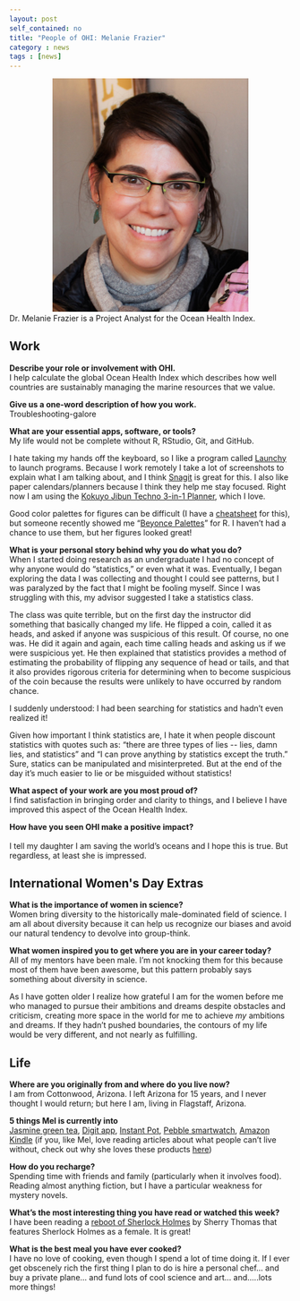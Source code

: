 ```yaml
---
layout: post
self_contained: no
title: "People of OHI: Melanie Frazier"
category : news 
tags : [news]
---
```

<center><img src="../assets/blog_images/MelFrazier.JPG" width="350px"></center>
Dr. Melanie Frazier is a Project Analyst for the Ocean Health Index.

## Work

**Describe your role or involvement with OHI.**<br/>
I help calculate the global Ocean Health Index which describes how well countries are sustainably managing the marine resources that we value.

**Give us a one-word description of how you work.**<br/>
Troubleshooting-galore

**What are your essential apps, software, or tools?**<br/>
My life would not be complete without R, RStudio, Git, and GitHub. 

I hate taking my hands off the keyboard, so I like a program called [Launchy](https://www.launchy.net/) to launch programs. Because I work remotely I take a lot of screenshots to explain what I am talking about, and I think [Snagit](https://www.techsmith.com/screen-capture.html) is great for this. I also like paper calendars/planners because I think they help me stay focused.  Right now I am using the [Kokuyo Jibun Techno 3-in-1 Planner](https://www.jetpens.com/blog/kokuyo-jibun-techo-a-3-in-1-planner/pt/949), which I love. 

Good color palettes for figures can be difficult (I have a [cheatsheet](https://github.com/OHI-Science/ohi-science.github.io/raw/dev/assets/downloads/other/ColorDec82015.pdf) for this), but someone recently showed me “[Beyonce Palettes](https://github.com/dill/beyonce)” for R.  I haven’t had a chance to use them, but her figures looked great! 

**What is your personal story behind why you do what you do?**<br/> 
When I started doing research as an undergraduate I had no concept of why anyone would do “statistics,” or even what it was. Eventually, I began exploring the data I was collecting and thought I could see patterns, but I was paralyzed by the fact that I might be fooling myself. Since I was struggling with this, my advisor suggested I take a statistics class.

The class was quite terrible, but on the first day the instructor did something that basically changed my life. He flipped a coin, called it as heads, and asked if anyone was suspicious of this result. Of course, no one was. He did it again and again, each time calling heads and asking us if we were suspicious yet. He then explained that statistics provides a method of estimating the probability of flipping any sequence of head or tails, and that it also provides rigorous criteria for determining when to become suspicious of the coin because the results were unlikely to have occurred by random chance.  

I suddenly understood: I had been searching for statistics and hadn’t even realized it! 
 
Given how important I think statistics are, I hate it when people discount statistics with quotes such as: “there are three types of lies -- lies, damn lies, and statistics” and “I can prove anything by statistics except the truth.” Sure, statics can be manipulated and misinterpreted. But at the end of the day it’s much easier to lie or be misguided without statistics!

**What aspect of your work are you most proud of?**<br/>
I find satisfaction in bringing order and clarity to things, and I believe I have improved this aspect of the Ocean Health Index. 

**How have you seen OHI make a positive impact?**<br/>  
I tell my daughter I am saving the world’s oceans and I hope this is true. But regardless, at least she is impressed.

## International Women's Day Extras

**What is the importance of women in science?**<br/>
Women bring diversity to the historically male-dominated field of science.  I am all about diversity because it can help us recognize our biases and avoid our natural tendency to devolve into group-think.

**What women inspired you to get where you are in your career today?**<br/>
All of my mentors have been male.  I’m not knocking them for this because most of them have been awesome, but this pattern probably says something about diversity in science. 

As I have gotten older I realize how grateful I am for the women before me who managed to pursue their ambitions and dreams despite obstacles and criticism, creating more space in the world for me to achieve *my* ambitions and dreams. If they hadn’t pushed boundaries, the contours of my life would be very different, and not nearly as fulfilling. 

## Life

**Where are you originally from and where do you live now?**<br/>
I am from Cottonwood, Arizona. I left Arizona for 15 years, and I never thought I would return; but here I am, living in Flagstaff, Arizona.

**5 things Mel is currently into**<br/>
[Jasmine green tea](https://www.amazon.com/Numi-Organic-Tea-Jasmine-Flowering/dp/B000FFIL60/ref=sr_1_6_a_it?ie=UTF8&qid=1520282878&sr=8-6&keywords=jasmine+tea+pearls), [Digit app](https://digit.co/), [Instant Pot](https://www.amazon.com/Instant-Pot-Multi-Use-Programmable-Packaging/dp/B00FLYWNYQ/ref=sr_1_3?s=kitchen&ie=UTF8&qid=1520450698&sr=1-3&keywords=instant+pot), [Pebble smartwatch](https://www.amazon.com/Pebble-Steel-Smartwatch-Android-Devices/dp/B011VB21DU/ref=sr_1_8?ie=UTF8&qid=1520450726&sr=8-8&keywords=pebble+smartwatch), [Amazon Kindle](https://www.amazon.com/Amazon-Kindle-Paperwhite-6-Inch-4GB-eReader/dp/B00OQVZDJM/ref=sr_1_1?ie=UTF8&qid=1520450756&sr=8-1&keywords=kindle) (if you, like Mel, love reading articles about what people can’t live without, check out why she loves these products [here](https://github.com/OHI-Science/ohi-science.github.io/raw/master/assets/downloads/other/Mel_5_Things.pdf))

**How do you recharge?**<br/>
Spending time with friends and family (particularly when it involves food). Reading almost anything fiction, but I have a particular weakness for mystery novels.

**What’s the most interesting thing you have read or watched this week?**<br/>
I have been reading a [reboot of Sherlock Holmes](https://www.npr.org/2016/10/23/498562814/charlotte-holmes-is-on-the-case-in-a-study-in-scarlet-women) by Sherry Thomas that features Sherlock Holmes as a female. It is great! 

**What is the best meal you have ever cooked?**<br/>
I have no love of cooking, even though I spend a lot of time doing it.  If I ever get obscenely rich the first thing I plan to do is hire a personal chef... and buy a private plane… and fund lots of cool science and art… and…..lots more things! 

